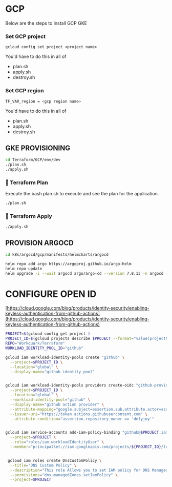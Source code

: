 # GCP 

Below are the steps to install GCP GKE




### Set GCP project

```
gcloud config set project <project name>
```

You'd have to do this in all of 

- plan.sh
- apply.sh
- destroy.sh

### Set GCP region

```bash
TF_VAR_region = <gcp region name>
```

You'd have to do this in all of 

- plan.sh
- apply.sh
- destroy.sh


## GKE PROVISIONING

```bash
cd Terraform/GCP/env/dev
./plan.sh
./apply.sh
```

### 🔧 Terraform Plan

Execute the bash plan.sh to execute and see the plan for the application.

```bash
./plan.sh
```

### 🚀 Terraform Apply

```bash
./apply.sh
```

## PROVISION ARGOCD

```bash
cd k8s/argocd/gcp/manifests/helmcharts/argocd

helm repo add argo https://argoproj.github.io/argo-helm
helm repo update
helm upgrade -i --wait argocd argo/argo-cd --version 7.8.13 -n argocd --create-namespace -f argocd.values.yaml
```

# CONFIGURE OPEN ID 

[https://cloud.google.com/blog/products/identity-security/enabling-keyless-authentication-from-github-actions](https://cloud.google.com/blog/products/identity-security/enabling-keyless-authentication-from-github-actions)

```bash
PROJECT=$(gcloud config get project )
PROJECT_ID=$(gcloud projects describe $PROJECT --format="value(projectNumber)")
REPO="Workquark/Terraform"
WORKLOAD_IDENTITY_POOL_ID="github"

gcloud iam workload-identity-pools create "github" \
  --project=$PROJECT_ID \
  --location="global" \
  --display-name="github identity pool"


gcloud iam workload-identity-pools providers create-oidc "github-provider" \
  --project=$PROJECT_ID \
  --location="global" \
  --workload-identity-pool="github" \
  --display-name="github action provider" \
  --attribute-mapping="google.subject=assertion.sub,attribute.actor=assertion.actor,attribute.aud=assertion.aud" \
  --issuer-uri="https://token.actions.githubusercontent.com" \
  --attribute-condition="assertion.repository_owner == 'defyjoy'"


gcloud iam service-accounts add-iam-policy-binding "github@$PROJECT.iam.gserviceaccount.com" \
  --project=$PROJECT \
  --role="roles/iam.workloadIdentityUser" \
  --member="principalSet://iam.googleapis.com/projects/${PROJECT_ID}/locations/global/workloadIdentityPools/github/attribute.repository/${REPO}"


 gcloud iam roles create DnsCustomPolicy \
  --title="DNS Custom Policy" \
  --description="This role Allows you to set IAM policy for DNS Managed Zones" \
  --permissions="dns.managedZones.setIamPolicy" \
  --project=$PROJECT
```